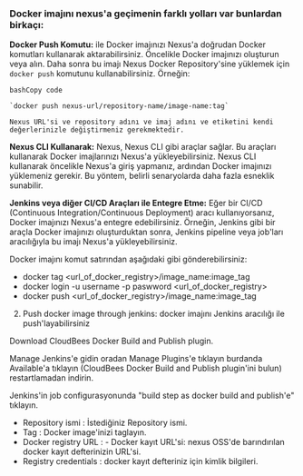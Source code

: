 ### Docker imajını nexus'a geçimenin farklı yolları var bunlardan birkaçı:
**Docker Push Komutu:** ile Docker imajınızı Nexus'a doğrudan Docker komutları kullanarak aktarabilirsiniz. Öncelikle Docker imajınızı oluşturun veya alın. Daha sonra bu imajı Nexus Docker Repository'sine yüklemek için `docker push` komutunu kullanabilirsiniz. Örneğin:
    
    bashCopy code
    
    `docker push nexus-url/repository-name/image-name:tag` 
    
    Nexus URL'si ve repository adını ve imaj adını ve etiketini kendi değerlerinizle değiştirmeniz gerekmektedir.


**Nexus CLI Kullanarak:** Nexus, Nexus CLI gibi araçlar sağlar. Bu araçları kullanarak Docker imajlarınızı Nexus'a yükleyebilirsiniz. Nexus CLI kullanarak öncelikle Nexus'a giriş yapmanız, ardından Docker imajınızı yüklemeniz gerekir. Bu yöntem, belirli senaryolarda daha fazla esneklik sunabilir.

**Jenkins veya diğer CI/CD Araçları ile Entegre Etme:** Eğer bir CI/CD (Continuous Integration/Continuous Deployment) aracı kullanıyorsanız, Docker imajınızı Nexus'a entegre edebilirsiniz. Örneğin, Jenkins gibi bir araçla Docker imajınızı oluşturduktan sonra, Jenkins pipeline veya job'ları aracılığıyla bu imajı Nexus'a yükleyebilirsiniz.


Docker imajını komut satırından aşağıdaki gibi gönderebilirsiniz:

-   docker tag <url_of_docker_registry>/image_name:image_tag
-   docker login -u username -p paswword <url_of_docker_registry>
-   docker push <url_of_docker_registry>/image_name:image_tag

2. Push docker image through jenkins:
docker imajını Jenkins aracılığı ile push'layabilirsiniz

Download CloudBees Docker Build and Publish plugin.

 Manage Jenkins'e gidin oradan Manage Plugins'e tıklayın burdanda Available'a tıklayın (CloudBees Docker Build and Publish plugin'ini bulun) restartlamadan indirin.

Jenkins'in job configurasyonunda "build step as docker build and publish'e" tıklayın.
-   Repository ismi : İstediğiniz Repository ismi.
-   Tag : Docker image'inizi taglayın.
-   Docker registry URL : -   Docker kayıt URL'si: nexus OSS'de barındırılan docker kayıt defterinizin URL'si.
-   Registry credentials : docker kayıt defteriniz için kimlik bilgileri.

